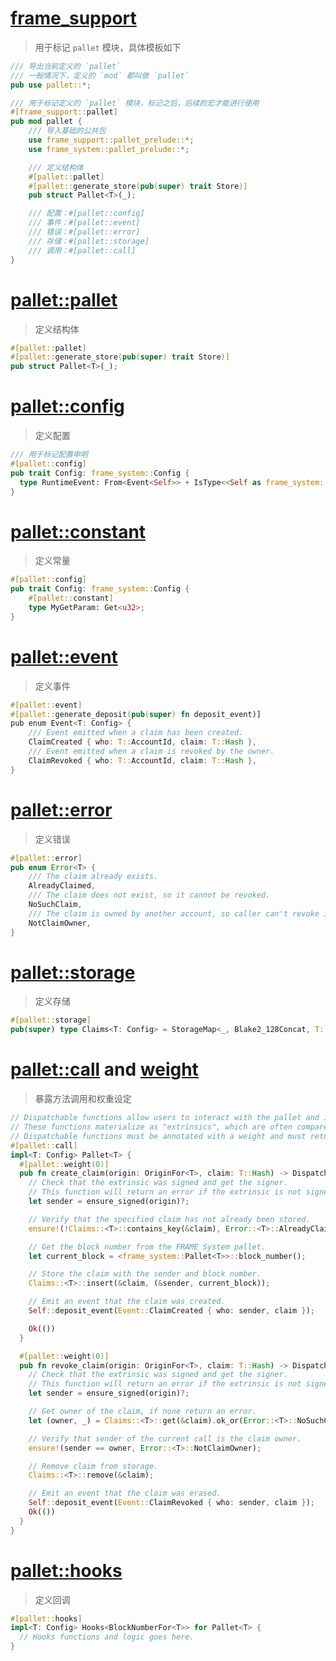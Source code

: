 # [frame_support](https://paritytech.github.io/substrate/master/frame_support/attr.pallet.html)

> 用于标记 `pallet` 模块，具体模板如下

```rust
/// 导出当前定义的 `pallet`
/// 一般情况下，定义的 `mod` 都叫做 `pallet` 
pub use pallet::*;

/// 用于标记定义的 `pallet` 模块，标记之后，后续的宏才能进行使用
#[frame_support::pallet]
pub mod pallet {
    /// 导入基础的公共包
    use frame_support::pallet_prelude::*;
    use frame_system::pallet_prelude::*;

    /// 定义结构体
    #[pallet::pallet]
    #[pallet::generate_store(pub(super) trait Store)]
    pub struct Pallet<T>(_);

    /// 配置：#[pallet::config]  
    /// 事件：#[pallet::event]   
    /// 错误：#[pallet::error]   
    /// 存储：#[pallet::storage] 
    /// 调用：#[pallet::call]    
}

```

# [pallet::pallet](https://paritytech.github.io/substrate/master/frame_support/attr.pallet.html#pallet-struct-placeholder-palletpallet-mandatory)
> 定义结构体

```rust
#[pallet::pallet]
#[pallet::generate_store(pub(super) trait Store)]
pub struct Pallet<T>(_);
```

# [pallet::config](https://paritytech.github.io/substrate/master/frame_support/attr.pallet.html#config-trait-palletconfig-mandatory)
> 定义配置

```rust
/// 用于标记配置申明
#[pallet::config]
pub trait Config: frame_system::Config {
  type RuntimeEvent: From<Event<Self>> + IsType<<Self as frame_system::Config>::RuntimeEvent>;
}
```

# [pallet::constant](https://paritytech.github.io/substrate/master/frame_support/attr.pallet.html#palletconstant)
> 定义常量

```rust
#[pallet::config]
pub trait Config: frame_system::Config {
    #[pallet::constant] 
    type MyGetParam: Get<u32>;
}
```


# [pallet::event](https://paritytech.github.io/substrate/master/frame_support/attr.pallet.html#event-palletevent-optional)
> 定义事件

```rust
#[pallet::event]
#[pallet::generate_deposit(pub(super) fn deposit_event)]
pub enum Event<T: Config> {
    /// Event emitted when a claim has been created.
    ClaimCreated { who: T::AccountId, claim: T::Hash },
    /// Event emitted when a claim is revoked by the owner.
    ClaimRevoked { who: T::AccountId, claim: T::Hash },
}
```

# [pallet::error](https://paritytech.github.io/substrate/master/frame_support/attr.pallet.html#error-palleterror-optional)
> 定义错误

```rust
#[pallet::error]
pub enum Error<T> {
    /// The claim already exists.
    AlreadyClaimed,
    /// The claim does not exist, so it cannot be revoked.
    NoSuchClaim,
    /// The claim is owned by another account, so caller can't revoke it.
    NotClaimOwner,
}
```

# [pallet::storage](https://paritytech.github.io/substrate/master/frame_support/attr.pallet.html#storage-palletstorage-optional)
> 定义存储

```rust
#[pallet::storage]
pub(super) type Claims<T: Config> = StorageMap<_, Blake2_128Concat, T::Hash, (T::AccountId, T::BlockNumber)>;
```

# [pallet::call](https://paritytech.github.io/substrate/master/frame_support/attr.pallet.html#call-palletcall-optional) and [weight](https://paritytech.github.io/substrate/master/frame_support/attr.pallet.html#palletweightexpr)

> 暴露方法调用和权重设定

```rust
// Dispatchable functions allow users to interact with the pallet and invoke state changes.
// These functions materialize as "extrinsics", which are often compared to transactions.
// Dispatchable functions must be annotated with a weight and must return a DispatchResult.
#[pallet::call]
impl<T: Config> Pallet<T> {
  #[pallet::weight(0)]
  pub fn create_claim(origin: OriginFor<T>, claim: T::Hash) -> DispatchResult {
    // Check that the extrinsic was signed and get the signer.
    // This function will return an error if the extrinsic is not signed.
    let sender = ensure_signed(origin)?;

    // Verify that the specified claim has not already been stored.
    ensure!(!Claims::<T>::contains_key(&claim), Error::<T>::AlreadyClaimed);

    // Get the block number from the FRAME System pallet.
    let current_block = <frame_system::Pallet<T>>::block_number();

    // Store the claim with the sender and block number.
    Claims::<T>::insert(&claim, (&sender, current_block));

    // Emit an event that the claim was created.
    Self::deposit_event(Event::ClaimCreated { who: sender, claim });

    Ok(())
  }

  #[pallet::weight(0)]
  pub fn revoke_claim(origin: OriginFor<T>, claim: T::Hash) -> DispatchResult {
    // Check that the extrinsic was signed and get the signer.
    // This function will return an error if the extrinsic is not signed.
    let sender = ensure_signed(origin)?;

    // Get owner of the claim, if none return an error.
    let (owner, _) = Claims::<T>::get(&claim).ok_or(Error::<T>::NoSuchClaim)?;

    // Verify that sender of the current call is the claim owner.
    ensure!(sender == owner, Error::<T>::NotClaimOwner);

    // Remove claim from storage.
    Claims::<T>::remove(&claim);

    // Emit an event that the claim was erased.
    Self::deposit_event(Event::ClaimRevoked { who: sender, claim });
    Ok(())
  }
}
```

# [pallet::hooks](https://paritytech.github.io/substrate/master/frame_support/attr.pallet.html#hooks-pallethooks-optional)
> 定义回调

```rust
#[pallet::hooks]
impl<T: Config> Hooks<BlockNumberFor<T>> for Pallet<T> {
  // Hooks functions and logic goes here.
}
```